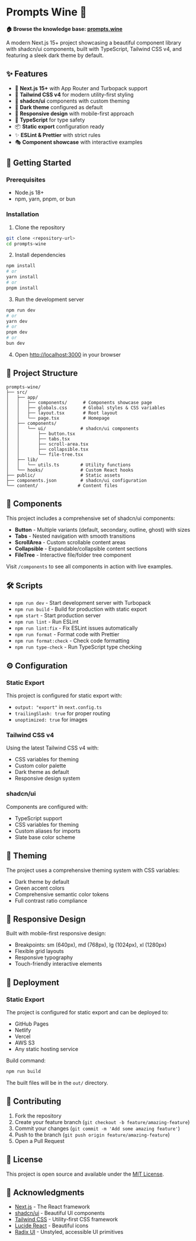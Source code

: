 # Prompts Wine 🍷

**🏠 Browse the knowledge base: [prompts.wine](https://prompts.wine)**

A modern Next.js 15+ project showcasing a beautiful component library with shadcn/ui components, built with TypeScript, Tailwind CSS v4, and featuring a sleek dark theme by default.

## ✨ Features

- 🚀 **Next.js 15+** with App Router and Turbopack support
- 🎨 **Tailwind CSS v4** for modern utility-first styling
- 🌟 **shadcn/ui** components with custom theming
- 🌙 **Dark theme** configured as default
- 📱 **Responsive design** with mobile-first approach
- 🔧 **TypeScript** for type safety
- 📦 **Static export** configuration ready
- ✨ **ESLint & Prettier** with strict rules
- 🎭 **Component showcase** with interactive examples

## 🚀 Getting Started

### Prerequisites

- Node.js 18+
- npm, yarn, pnpm, or bun

### Installation

1. Clone the repository
```bash
git clone <repository-url>
cd prompts-wine
```

2. Install dependencies
```bash
npm install
# or
yarn install
# or
pnpm install
```

3. Run the development server
```bash
npm run dev
# or
yarn dev
# or
pnpm dev
# or
bun dev
```

4. Open [http://localhost:3000](http://localhost:3000) in your browser

## 📁 Project Structure

```
prompts-wine/
├── src/
│   ├── app/
│   │   ├── components/      # Components showcase page
│   │   ├── globals.css      # Global styles & CSS variables
│   │   ├── layout.tsx       # Root layout
│   │   └── page.tsx         # Homepage
│   ├── components/
│   │   └── ui/             # shadcn/ui components
│   │       ├── button.tsx
│   │       ├── tabs.tsx
│   │       ├── scroll-area.tsx
│   │       ├── collapsible.tsx
│   │       └── file-tree.tsx
│   ├── lib/
│   │   └── utils.ts        # Utility functions
│   └── hooks/              # Custom React hooks
├── public/                 # Static assets
├── components.json         # shadcn/ui configuration
└── content/               # Content files
```

## 🎨 Components

This project includes a comprehensive set of shadcn/ui components:

- **Button** - Multiple variants (default, secondary, outline, ghost) with sizes
- **Tabs** - Nested navigation with smooth transitions
- **ScrollArea** - Custom scrollable content areas
- **Collapsible** - Expandable/collapsible content sections
- **FileTree** - Interactive file/folder tree component

Visit `/components` to see all components in action with live examples.

## 🛠️ Scripts

- `npm run dev` - Start development server with Turbopack
- `npm run build` - Build for production with static export
- `npm start` - Start production server
- `npm run lint` - Run ESLint
- `npm run lint:fix` - Fix ESLint issues automatically
- `npm run format` - Format code with Prettier
- `npm run format:check` - Check code formatting
- `npm run type-check` - Run TypeScript type checking

## ⚙️ Configuration

### Static Export

This project is configured for static export with:
- `output: "export"` in `next.config.ts`
- `trailingSlash: true` for proper routing
- `unoptimized: true` for images

### Tailwind CSS v4

Using the latest Tailwind CSS v4 with:
- CSS variables for theming
- Custom color palette
- Dark theme as default
- Responsive design system

### shadcn/ui

Components are configured with:
- TypeScript support
- CSS variables for theming
- Custom aliases for imports
- Slate base color scheme

## 🎨 Theming

The project uses a comprehensive theming system with CSS variables:
- Dark theme by default
- Green accent colors
- Comprehensive semantic color tokens
- Full contrast ratio compliance

## 📱 Responsive Design

Built with mobile-first responsive design:
- Breakpoints: sm (640px), md (768px), lg (1024px), xl (1280px)
- Flexible grid layouts
- Responsive typography
- Touch-friendly interactive elements

## 🚀 Deployment

### Static Export

The project is configured for static export and can be deployed to:
- GitHub Pages
- Netlify
- Vercel
- AWS S3
- Any static hosting service

Build command:
```bash
npm run build
```

The built files will be in the `out/` directory.


## 🤝 Contributing

1. Fork the repository
2. Create your feature branch (`git checkout -b feature/amazing-feature`)
3. Commit your changes (`git commit -m 'Add some amazing feature'`)
4. Push to the branch (`git push origin feature/amazing-feature`)
5. Open a Pull Request

## 📄 License

This project is open source and available under the [MIT License](LICENSE).

## 🙏 Acknowledgments

- [Next.js](https://nextjs.org) - The React framework
- [shadcn/ui](https://ui.shadcn.com) - Beautiful UI components
- [Tailwind CSS](https://tailwindcss.com) - Utility-first CSS framework
- [Lucide React](https://lucide.dev) - Beautiful icons
- [Radix UI](https://radix-ui.com) - Unstyled, accessible UI primitives
